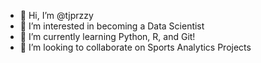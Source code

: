 - 👋 Hi, I’m @tjprzzy
- 👀 I’m interested in becoming a Data Scientist
- 🌱 I’m currently learning Python, R, and Git!
- 💞️ I’m looking to collaborate on Sports Analytics Projects

<!---
tjprzzy/tjprzzy is a ✨ special ✨ repository because its `README.md` (this file) appears on your GitHub profile.
You can click the Preview link to take a look at your changes.
--->

